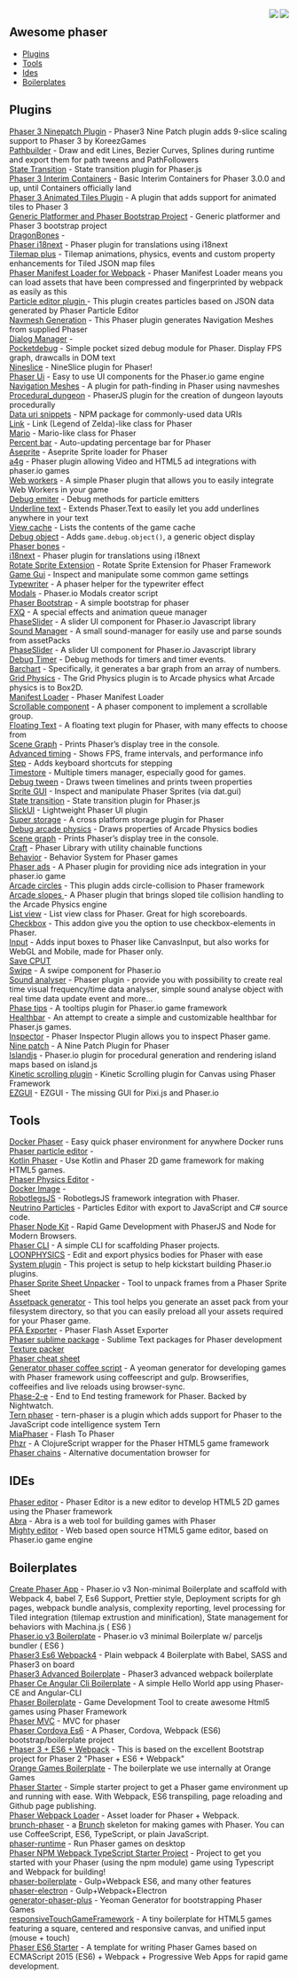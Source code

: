 <img src="http://phaser.io/images/github/div-getting-started.png" align="right">
<img src="http://phaser.io/images/github/learn.jpg" align="right">

Awesome phaser
---

* [Plugins](#plugins)
* [Tools](#tools)
* [Ides](#ides)
* [Boilerplates](#boilerplates)


Plugins
-------
[Phaser 3 Ninepatch Plugin](https://github.com/koreezgames/phaser3-ninepatch-plugin) - Phaser3 Nine Patch plugin adds 9-slice scaling support to Phaser 3 by KoreezGames   
[Pathbuilder](https://github.com/samid737/phaser3-plugin-pathbuilder) - Draw and edit Lines, Bezier Curves, Splines during runtime and export them for path tweens and PathFollowers   
[State Transition](https://github.com/cristianbote/phaser-state-transition) - State transition plugin for Phaser.js   
[Phaser 3 Interim Containers](https://github.com/ziao/phaser3-interim-containers) - Basic Interim Containers for Phaser 3.0.0 and up, until Containers officially land   
[Phaser 3 Animated Tiles Plugin](https://github.com/nkholski/phaser-animated-tiles) - A plugin that adds support for animated tiles to Phaser 3   
[Generic Platformer and Phaser Bootstrap Project](https://github.com/nkholski/phaser3-es6-webpack) - Generic platformer and Phaser 3 bootstrap project  
[DragonBones](https://github.com/DragonBones/DragonBonesJS/tree/master/Phaser) -   
[Phaser i18next](https://github.com/orange-games/phaser-i18next) - Phaser plugin for translations using i18next  
[Tilemap plus](https://github.com/colinvella/phaser-tilemap-plus) - Tilemap animations, physics, events and custom property enhancements for Tiled JSON map files  
[Phaser Manifest Loader for Webpack](https://www.npmjs.com/package/phaser-manifest-loader) - Phaser Manifest Loader means you can load assets that have been compressed and fingerprinted by webpack as easily as this  
[Particle editor plugin ](https://github.com/koreezgames/phaser-particle-editor-plugin) - This plugin creates particles based on JSON data generated by Phaser Particle Editor  
[Navmesh Generation](https://github.com/amaccann/phaser-navmesh-generation) - This Phaser plugin generates Navigation Meshes from supplied Phaser  
[Dialog Manager](https://github.com/phreaknation/plugin.dialogmanager) -   
[Pocketdebug](https://github.com/samid737/phaser-plugin-pocketdebug) - Simple pocket sized debug module for Phaser. Display FPS graph, drawcalls in DOM text  
[Nineslice](https://github.com/orange-games/phaser-nineslice) - NineSlice plugin for Phaser!  
[Phaser Ui](https://github.com/JarLowrey/phaser-ui) - Easy to use UI components for the Phaser.io game engine  
[Navigation Meshes](https://github.com/mikewesthad/phaser-navmesh) - A plugin for path-finding in Phaser using navmeshes   
[Procedural_dungeon](https://github.com/anthony-mills/procedural_dungeon) - PhaserJS plugin for the creation of dungeon layouts procedurally   
[Data uri snippets](https://github.com/SaFrMo/data-uri-snippets) - NPM package for commonly-used data URIs   
[Link](https://github.com/SaFrMo/phaser-link) - Link (Legend of Zelda)-like class for Phaser   
[Mario](https://github.com/SaFrMo/phaser-mario) - Mario-like class for Phaser   
[Percent bar](https://github.com/SaFrMo/phaser-percent-bar) - Auto-updating percentage bar for Phaser   
[Aseprite](https://github.com/JeremyWildsmith/phaser-aseprite) - Aseprite Sprite loader for Phaser   
[a4g](https://github.com/ad4game/phaser-a4g) - Phaser plugin allowing Video and HTML5 ad integrations with phaser.io games   
[Web workers](https://github.com/orange-games/phaser-web-workers) - A simple Phaser plugin that allows you to easily integrate Web Workers in your game   
[Debug emiter](https://github.com/samme/phaser-debug-emitter) - Debug methods for particle emitters   
[Underline text](https://github.com/brentstrandy/phaser-underline-text) - Extends Phaser.Text to easily let you add underlines anywhere in your text   
[View cache](https://github.com/samme/phaser-view-cache) - Lists the contents of the game cache   
[Debug object](https://github.com/samme/phaser-debug-object) - Adds `game.debug.object()`, a generic object display   
[Phaser bones](https://bitbucket.org/silashatfield/phaserbones) -   
[i18next](https://github.com/orange-games/phaser-i18next) - Phaser plugin for translations using i18next  
[Rotate Sprite Extension](https://github.com/jdnichollsc/Phaser-Rotate-Sprite-Extension) - Rotate Sprite Extension for Phaser Framework  
[Game Gui](https://github.com/samme/phaser-plugin-game-gui) - Inspect and manipulate some common game settings  
[Typewriter](https://github.com/netgfx/Phaser-typewriter) - A phaser helper for the typewriter effect  
[Modals](https://github.com/netgfx/phaser_modals) - Phaser.io Modals creator script  
[Phaser Bootstrap](https://github.com/netgfx/Phaser_Bootstrap) - A simple bootstrap for phaser  
[FXQ](https://github.com/netgfx/Phaser-FXQ) - A special effects and animation queue manager  
[PhaseSlider](https://github.com/netgfx/PhaseSlider) - A slider UI component for Phaser.io Javascript library  
[Sound Manager](https://github.com/netgfx/Phaser-SoundManager) - A small sound-manager for easily use and parse sounds from assetPacks  
[PhaseSlider](https://github.com/netgfx/PhaseSlider) - A slider UI component for Phaser.io Javascript library  
[Debug Timer](https://github.com/samme/phaser-debug-timer) - Debug methods for timers and timer events.  
[Barchart](https://github.com/aphorism44/phaser-barchart) - Specifically, it generates a bar graph from an array of numbers.  
[Grid Physics](https://github.com/nkholski/phaser-grid-physics) - The Grid Physics plugin is to Arcade physics what Arcade physics is to Box2D.  
[Manifest Loader](https://github.com/mattcolman/phaser-manifest-loader) - Phaser Manifest Loader  
[Scrollable component](https://github.com/trueicecold/phaser-scrollable) - A phaser component to implement a scrollable group.  
[Floating Text](https://github.com/netgfx/Phaser-FloatingText) - A floating text plugin for Phaser, with many effects to choose from  
[Scene Graph](https://github.com/samme/phaser-plugin-scene-graph) - Prints Phaser’s display tree in the console.  
[Advanced timing](https://github.com/samme/phaser-plugin-advanced-timing) - Shows FPS, frame intervals, and performance info  
[Step](https://github.com/samme/phaser-plugin-step) - Adds keyboard shortcuts for stepping  
[Timestore](https://github.com/xenohunter/timestore) - Multiple timers manager, especially good for games.  
[Debug tween](https://github.com/samme/phaser-plugin-debug-tween/) - Draws tween timelines and prints tween properties  
[Sprite GUI](https://github.com/samme/phaser-sprite-gui) - Inspect and manipulate Phaser Sprites (via dat.gui)  
[State transition](https://github.com/cristianbote/phaser-state-transition) - State transition plugin for Phaser.js  
[SlickUI](https://github.com/Flaxis/slick-ui) - Lightweight Phaser UI plugin  
[Super storage](https://github.com/orange-games/phaser-super-storage) - A cross platform storage plugin for Phaser  
[Debug arcade physics](https://github.com/samme/phaser-plugin-debug-arcade-physics) - Draws properties of Arcade Physics bodies  
[Scene graph](https://github.com/samme/phaser-plugin-scene-graph) - Prints Phaser’s display tree in the console.  
[Craft](https://github.com/webcaetano/craft) - Phaser Library with utility chainable functions  
[Behavior](https://github.com/luizbills/phaser-behavior-plugin) - Behavior System for Phaser games  
[Phaser ads](https://github.com/orange-games/phaser-ads) - A Phaser plugin for providing nice ads integration in your phaser.io game  
[Arcade circles](https://github.com/VitaZheltyakov/phaser-arcade-circles-plugin) - This plugin adds circle-collision to Phaser framework  
[Arcade slopes
](https://github.com/hexus/phaser-arcade-slopes) - A Phaser plugin that brings sloped tile collision handling to the Arcade Physics engine  
[List view](https://github.com/mattcolman/phaser-list-view) - List view class for Phaser. Great for high scoreboards.  
[Checkbox](https://github.com/Raiper34/phaser-checkbox) - This addon give you the option to use checkbox-elements in Phaser.  
[Input](https://github.com/orange-games/phaser-input) - Adds input boxes to Phaser like CanvasInput, but also works for WebGL and Mobile, made for Phaser only.  
[Save CPUT](https://github.com/photonstorm/phaser-plugins/tree/master/SaveCPU)  
[Swipe](https://github.com/flogvit/phaser-swipe) - A swipe component for Phaser.io  
[Sound analyser](https://github.com/KaktusFlame/phaser-sound-analyser) - Phaser plugin - provide you with possibility to create real time visual frequency/time data analyser, simple sound analyse object with real time data update event and more...  
[Phase tips](https://github.com/netgfx/Phasetips) - A tooltips plugin for Phaser.io game framework  
[Healthbar](https://github.com/bmarwane/phaser.healthbar) - An attempt to create a simple and customizable healthbar for Phaser.js games.  
[Inspector](https://github.com/netcell/phaser-inspector) - Phaser Inspector Plugin allows you to inspect Phaser game.  
[Nine patch](https://github.com/netcell/nine-patch-phaser-plugin) - A Nine Patch Plugin for Phaser  
[Islandjs](https://github.com/luckylooke/phaser-islandjs-plugin) - Phaser.io plugin for procedural generation and rendering island maps based on island.js  
[Kinetic scrolling plugin](https://github.com/jdnichollsc/Phaser-Kinetic-Scrolling-Plugin) - Kinetic Scrolling plugin for Canvas using Phaser Framework  
[EZGUI](https://github.com/Ezelia/EZGUI) - EZGUI - The missing GUI for Pixi.js and Phaser.io  

Tools
-----
[Docker Phaser](https://github.com/chrisdlangton/docker-phaser) - Easy quick phaser environment for anywhere Docker runs   
[Phaser particle editor](https://phaser-particle-editor.firebaseapp.com) -   
[Kotlin Phaser](https://github.com/hiperbou/kotlin-phaser) - Use Kotlin and Phaser 2D game framework for making HTML5 games.  
[Phaser Physics Editor](http://subefotos.esy.es/PhysicsEditor/) -   
[Docker Image](https://hub.docker.com/r/nidup/phaser/) -   
[RobotlegsJS](https://github.com/RobotlegsJS/RobotlegsJS-Phaser) - RobotlegsJS framework integration with Phaser.  
[Neutrino Particles](https://neutrinoparticles.com/) - Particles Editor with export to JavaScript and C# source code.  
[Phaser Node Kit](https://github.com/develephant/phaser-node-kit) - Rapid Game Development with PhaserJS and Node for Modern Browsers.  
[Phaser CLI](https://github.com/nerdenough/phaser-cli) - A simple CLI for scaffolding Phaser projects.  
[LOONPHYSICS](https://loonride.com/physics) - Edit and export physics bodies for Phaser with ease  
[System plugin](https://github.com/phreaknation/system.plugin) - This project is setup to help kickstart building Phaser.io plugins.  
[Phaser Sprite Sheet Unpacker](https://github.com/lvcabral/PhaserSpriteSheetUnpacker) - Tool to unpack frames from a Phaser Sprite Sheet  
[Assetpack generator](https://github.com/hilts-vaughan/grunt-phaser-assetpack-generator) - This tool helps you generate an asset pack from your filesystem directory, so that you can easily preload all your assets required for your Phaser game.  
[PFA Exporter](https://github.com/mmcs85/PFA-Exporter) - Phaser Flash Asset Exporter  
[Phaser sublime package](https://github.com/boniatillo-com/PhaserSublimePackage) - Sublime Text packages for Phaser development  
[Texture packer](https://www.codeandweb.com/texturepacker/download)   
[Phaser cheat sheet](http://www.html5gamedevs.com/applications/core/interface/file/attachment.php?id=5935)  
[Generator phaser coffee script](https://github.com/ozankasikci/generator-phaser-coffeescript-gulp) - A yeoman generator for developing games with Phaser framework using coffeescript and gulp. Browserifies, coffeeifies and live reloads using browser-sync.  
[Phase-2-e](https://www.npmjs.com/package/phase-2-e) - End to End testing framework for Phaser. Backed by Nightwatch.  
[Tern phaser](https://www.npmjs.com/package/tern-phaser) - tern-phaser is a plugin which adds support for Phaser to the JavaScript code intelligence system Tern  
[MiaPhaser](https://github.com/gamefriends/MiaPhaser) - Flash To Phaser  
[Phzr](https://github.com/dparis/phzr) - A ClojureScript wrapper for the Phaser HTML5 game framework  
[Phaser chains](http://phaserchains.boniatillo.com/) - Alternative documentation browser for  

IDEs
---
[Phaser editor](https://gumroad.com/l/phasereditor) - Phaser Editor is a new editor to develop HTML5 2D games using the Phaser framework  
[Abra](https://aurifexlabs.com/) - Abra is a web tool for building games with Phaser  
[Mighty editor](http://mightyfingers.com/) - Web based open source HTML5 game editor, based on Phaser.io game engine  

Boilerplates
---
[Create Phaser App](https://github.com/simiancraft/create-phaser-app) - Phaser.io v3 Non-minimal Boilerplate and scaffold with Webpack 4, babel 7, Es6 Support, Prettier style, Deployment scripts for gh pages, webpack bundle analysis, complexity reporting, level processing for Tiled integration (tilemap extrustion and minification), State management for behaviors with Machina.js ( ES6 )   
[Phaser.io v3 Boilerplate](https://github.com/22mahmoud/Phaser.io-v3-Boilerplate?utm_source=gamedevjsweekly&utm_medium=email) - Phaser.io v3 minimal Boilerplate w/ parceljs bundler ( ES6 )   
[Phaser3 Es6 Webpack4](https://github.com/rafaeldelboni/phaser3-es6-webpack4) - Plain webpack 4 Boilerplate with Babel, SASS and Phaser3 on board   
[Phaser3 Advanced Boilerplate](https://github.com/RiCoTeRoX/phaser3-advanced-boilerplate) - Phaser3 advanced webpack boilerplate   
[Phaser Ce Angular Cli Boilerplate](https://github.com/GrindheadGames/phaser-ce-angular-cli-boilerplate) - A simple Hello World app using Phaser-CE and Angular-CLI  
[Phaser Boilerplate](https://github.com/DallOner/Phaser-Boilerplate) - Game Development Tool to create awesome Html5 games using Phaser Framework  
[Phaser MVC](https://github.com/TLmaK0/phaser-mvc) - MVC for phaser  
[Phaser Cordova Es6](https://github.com/udia-software/phaser-cordova-es6) - A Phaser, Cordova, Webpack (ES6) bootstrap/boilerplate project  
[Phaser 3 + ES6 + Webpack](https://github.com/nkholski/phaser3-es6-webpack) - This is based on the excellent Bootstrap project for Phaser 2 "Phaser + ES6 + Webpack"  
[Orange Games Boilerplate](https://github.com/orange-games/phaser-ts-boilerplate) - The boilerplate we use internally at Orange Games  
[Phaser Starter](https://github.com/oliverbenns/phaser-starter) - Simple starter project to get a Phaser game environment up and running with ease. With Webpack, ES6 transpiling, page reloading and Github page publishing.  
[Phaser Webpack Loader](https://github.com/goldfire/phaser-webpack-loader) - Asset loader for Phaser + Webpack.  
[brunch-phaser](https://github.com/samme/brunch-phaser) - a [Brunch](http://brunch.io) skeleton for making games with Phaser. You can use CoffeeScript, ES6, TypeScript, or plain JavaScript.  
[phaser-runtime](https://github.com/samuelnovaes/phaser-runtime?utm_source=gamedevjsweekly&utm_medium=email) - Run Phaser games on desktop  
[Phaser NPM Webpack TypeScript Starter Project](https://github.com/rroylance/phaser-npm-webpack-typescript-starter-project) - Project to get you started with your Phaser (using the npm module) game using Typescript and Webpack for building!  
[phaser-boilerplate](https://github.com/webcaetano/phaser-boilerplate) - Gulp+Webpack ES6, and many other features  
[phaser-electron](https://github.com/webcaetano/phaser-electron) - Gulp+Webpack+Electron  
[generator-phaser-plus](https://github.com/rblopes/generator-phaser-plus) - Yeoman Generator for bootstrapping Phaser Games  
[responsiveTouchGameFramework](https://github.com/xem/responsiveTouchGameFramework?utm_source=gamedevjsweekly&utm_medium=email) - A tiny boilerplate for HTML5 games featuring a square, centered and responsive canvas, and unified input (mouse + touch)  
[Phaser ES6 Starter](https://github.com/brenopolanski/phaser-es6-starter) - A template for writing Phaser Games based on ECMAScript 2015 (ES6) + Webpack + Progressive Web Apps for rapid game development.
